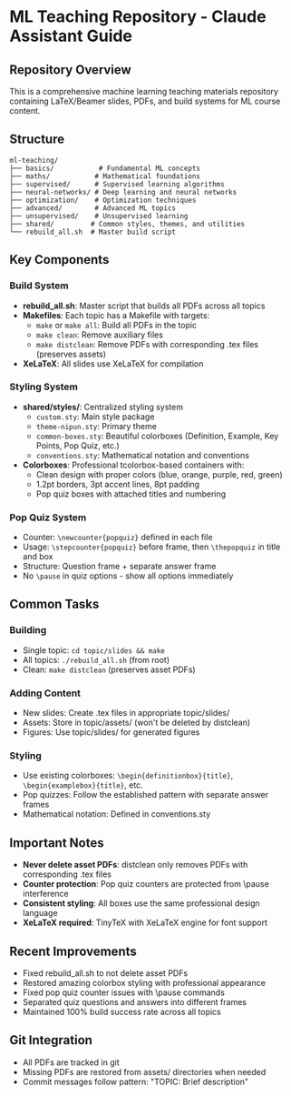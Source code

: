 # ML Teaching Repository - Claude Assistant Guide

## Repository Overview
This is a comprehensive machine learning teaching materials repository containing LaTeX/Beamer slides, PDFs, and build systems for ML course content.

## Structure
```
ml-teaching/
├── basics/           # Fundamental ML concepts
├── maths/           # Mathematical foundations  
├── supervised/      # Supervised learning algorithms
├── neural-networks/ # Deep learning and neural networks
├── optimization/    # Optimization techniques
├── advanced/        # Advanced ML topics
├── unsupervised/    # Unsupervised learning
├── shared/         # Common styles, themes, and utilities
└── rebuild_all.sh  # Master build script
```

## Key Components

### Build System
- **rebuild_all.sh**: Master script that builds all PDFs across all topics
- **Makefiles**: Each topic has a Makefile with targets:
  - `make` or `make all`: Build all PDFs in the topic
  - `make clean`: Remove auxiliary files
  - `make distclean`: Remove PDFs with corresponding .tex files (preserves assets)
- **XeLaTeX**: All slides use XeLaTeX for compilation

### Styling System
- **shared/styles/**: Centralized styling system
  - `custom.sty`: Main style package
  - `theme-nipun.sty`: Primary theme
  - `common-boxes.sty`: Beautiful colorboxes (Definition, Example, Key Points, Pop Quiz, etc.)
  - `conventions.sty`: Mathematical notation and conventions
- **Colorboxes**: Professional tcolorbox-based containers with:
  - Clean design with proper colors (blue, orange, purple, red, green)
  - 1.2pt borders, 3pt accent lines, 8pt padding
  - Pop quiz boxes with attached titles and numbering

### Pop Quiz System
- Counter: `\newcounter{popquiz}` defined in each file
- Usage: `\stepcounter{popquiz}` before frame, then `\thepopquiz` in title and box
- Structure: Question frame + separate answer frame
- No `\pause` in quiz options - show all options immediately

## Common Tasks

### Building
- Single topic: `cd topic/slides && make`
- All topics: `./rebuild_all.sh` (from root)
- Clean: `make distclean` (preserves asset PDFs)

### Adding Content
- New slides: Create .tex files in appropriate topic/slides/
- Assets: Store in topic/assets/ (won't be deleted by distclean)
- Figures: Use topic/slides/ for generated figures

### Styling
- Use existing colorboxes: `\begin{definitionbox}{title}`, `\begin{examplebox}{title}`, etc.
- Pop quizzes: Follow the established pattern with separate answer frames
- Mathematical notation: Defined in conventions.sty

## Important Notes
- **Never delete asset PDFs**: distclean only removes PDFs with corresponding .tex files
- **Counter protection**: Pop quiz counters are protected from \pause interference
- **Consistent styling**: All boxes use the same professional design language
- **XeLaTeX required**: TinyTeX with XeLaTeX engine for font support

## Recent Improvements
- Fixed rebuild_all.sh to not delete asset PDFs
- Restored amazing colorbox styling with professional appearance
- Fixed pop quiz counter issues with \pause commands
- Separated quiz questions and answers into different frames
- Maintained 100% build success rate across all topics

## Git Integration
- All PDFs are tracked in git
- Missing PDFs are restored from assets/ directories when needed
- Commit messages follow pattern: "TOPIC: Brief description"